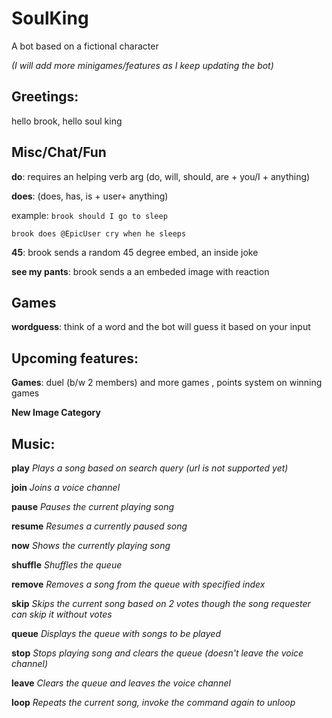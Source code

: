 # SoulKing
A bot based on a fictional character

_(I will add more minigames/features as I keep updating the bot)_
## Greetings:
hello brook, hello soul king


## Misc/Chat/Fun 

**do**: requires an helping verb arg (do, will, should, are + you/I + anything)

**does**: (does, has, is + user+ anything)

example: `brook should I go to sleep`

`brook does @EpicUser cry when he sleeps`
    
**45**: brook sends a random 45 degree embed, an inside joke

**see my pants**: brook sends a an embeded image with reaction 

## Games
**wordguess**: think of a word and the bot will guess it based on your input

## Upcoming features:
**Games**: duel (b/w 2 members) and more games , points system on winning games
       
**New Image Category**  


## Music:
**play**  _Plays a song based on search query (url is not supported yet)_

**join**  _Joins a voice channel_ 

**pause** _Pauses the current playing song_ 

**resume** _Resumes a currently paused song_

**now** _Shows the currently playing song_ 

**shuffle** _Shuffles the queue_

**remove** _Removes a song from the queue with specified index_

**skip** _Skips the current song based on 2 votes though the song requester can skip it without votes_

**queue** _Displays the queue with songs to be played_

**stop** _Stops playing song and clears the queue (doesn't leave the voice channel)_

**leave** _Clears the queue and leaves the voice channel_

**loop** _Repeats the current song, invoke the command again to unloop_


